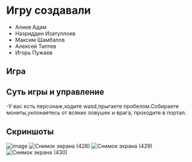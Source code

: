 # Игру создавали
- Алиев Адам
- Назриддин Изатуллоев
- Максим Шамбалов
- Алексей Типтев
- Игорь Пужаев
## Игра
## Суть игры и управление
-У вас есть персонаж,ходите wasd,прыгаете пробелом.Собираете монеты,уклонаетесь от всяких ловушек и врага, проходите в портал.
## Скриншоты
![image](https://user-images.githubusercontent.com/90550031/147258350-b789288e-862a-4df6-bd12-bd9f6d4d511d.png)
![Снимок экрана (428)](https://user-images.githubusercontent.com/90550031/147258496-0045e9a5-2392-4622-aa47-5a9740a8a335.png)
![Снимок экрана (429)](https://user-images.githubusercontent.com/90550031/147258513-992f8fbc-6168-45b2-8254-526320078f91.png)
![Снимок экрана (430)](https://user-images.githubusercontent.com/90550031/147258539-682f0189-3842-4406-b75b-5f6d1ed5d170.png)


